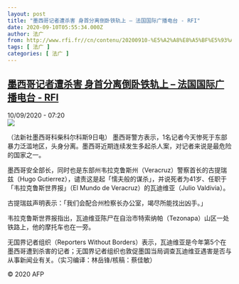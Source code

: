 ```yaml
---
layout: post
title: "墨西哥记者遭杀害 身首分离倒卧铁轨上 – 法国国际广播电台 - RFI"
date: 2020-09-10T05:55:34.000Z
author: 法广
from: http://www.rfi.fr//cn/contenu/20200910-%E5%A2%A8%E8%A5%BF%E5%93%A5%E8%AE%B0%E8%80%85%E9%81%AD%E6%9D%80%E5%AE%B3-%E8%BA%AB%E9%A6%96%E5%88%86%E7%A6%BB%E5%80%92%E5%8D%A7%E9%93%81%E8%BD%A8%E4%B8%8A
tags: [ 法广 ]
categories: [ 法广 ]
---
```

<!--1599717334000-->
[墨西哥记者遭杀害 身首分离倒卧铁轨上 – 法国国际广播电台 - RFI](http://www.rfi.fr//cn/contenu/20200910-%E5%A2%A8%E8%A5%BF%E5%93%A5%E8%AE%B0%E8%80%85%E9%81%AD%E6%9D%80%E5%AE%B3-%E8%BA%AB%E9%A6%96%E5%88%86%E7%A6%BB%E5%80%92%E5%8D%A7%E9%93%81%E8%BD%A8%E4%B8%8A)
------

<div>
<div>10/09/2020 - 07:20</div><img src="https://s.rfi.fr/media/display/43144d08-f328-11ea-86e1-005056bf87d6/w:310/p:16x9/int0010b.200910132004.jpg"><div class="t-content__body u-clearfix"><p>（法新社墨西哥科柴科尔科斯9日电）    墨西哥警方表示，1名记者今天惨死于东部暴力泛滥地区，头身分离。墨西哥近期连续发生多起杀人案，对记者来说是最危险的国家之一。</p><p>    墨西哥安全部长，同时也是东部州韦拉克鲁斯州（Veracruz）警察首长的古提瑞兹（Hugo Gutierrez），谴责这是起「懦夫般的谋杀」，并说死者为41岁、任职于「韦拉克鲁斯世界报」（El Mundo de Veracruz）的瓦迪维亚（Julio Valdivia）。</p><p>    古提瑞兹声明表示：「我们会配合州检察长办公室，竭尽所能找出凶手。」</p><p>    韦拉克鲁斯世界报指出，瓦迪维亚陈尸在自治市特索纳帕（Tezonapa）山区一处铁路上，他的摩托车也在一旁。</p><p>    无国界记者组织（Reporters Without Borders）表示，瓦迪维亚是今年第5个在墨西哥遭到杀害的记者；无国界记者组织也敦促墨国当局调查瓦迪维亚遇害是否与从事新闻业有关。（实习编译：林岳锋/核稿：蔡佳敏）</p><p class="t-copyright">© 2020 AFP</p>        </div>
</div>
